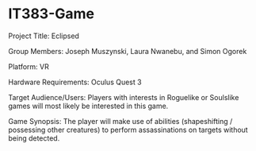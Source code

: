 # IT383-Game
Project Title: Eclipsed

Group Members: Joseph Muszynski, Laura Nwanebu, and Simon Ogorek

Platform: VR

Hardware Requirements: Oculus Quest 3

Target Audience/Users: Players with interests in Roguelike or Soulslike games will most likely be interested in this game.

Game Synopsis: The player will make use of abilities (shapeshifting / possessing other creatures) to perform assassinations on targets without being detected.

